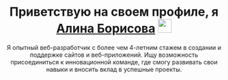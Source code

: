 <h1 align="center">Приветствую на своем профиле, я <a href="" target="_blank">Алина Борисова</a> 
  <img src="https://github.com/blackcater/blackcater/raw/main/images/Hi.gif" height="32"/>
</h1>
<p align="center">Я опытный веб-разработчик с более чем 4-летним стажем в создании и поддержке сайтов и веб-приложений. Ищу возможность присоединиться к инновационной команде, где смогу развивать свои навыки и вносить вклад в успешные проекты.</p>
